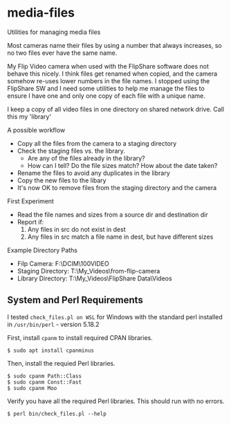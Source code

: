 # media-files
Utilities for managing media files

Most cameras name their files by using a number that always increases, so
no two files ever have the same name.

My Flip Video camera when used with the FlipShare software does not behave
this nicely.  I think files get renamed when copied, and the camera somehow
re-uses lower numbers in the file names.  I stopped using the FlipShare SW
and I need some utilities to help me manage the files to ensure I have one
and only one copy of each file with a unique name.

I keep a copy of all video files in one directory on shared network drive.
Call this my 'library'

A possible workflow
- Copy all the files from the camera to a staging directory
- Check the staging files vs. the library.
  - Are any of the files already in the library?
  - How can I tell?  Do the file sizes match?  How about the date taken?
- Rename the files to avoid any duplicates in the library
- Copy the new files to the libary
- It's now OK to remove files from the staging directory and the camera

First Experiment
- Read the file names and sizes from a source dir and destination dir
- Report if:
  1. Any files in src do not exist in dest
  2. Any files in src match a file name in dest, but have different sizes

Example Directory Paths
- Filp Camera: F:\DCIM\100VIDEO
- Staging Directory: T:\My_Videos\from-flip-camera
- Library Directory: T:\My_Videos\FlipShare Data\Videos

## System and Perl Requirements

I tested `check_files.pl on WSL` for Windows with the standard perl installed
in `/usr/bin/perl` - version 5.18.2

First, install `cpanm` to install required CPAN libraries.
```
$ sudo apt install cpanminus
```

Then, install the requied Perl libraries.
```
$ sudo cpanm Path::Class
$ sudo cpanm Const::Fast
$ sudo cpanm Moo
```

Verify you have all the required Perl libraries.  This should run with no
errors.
```
$ perl bin/check_files.pl --help
```